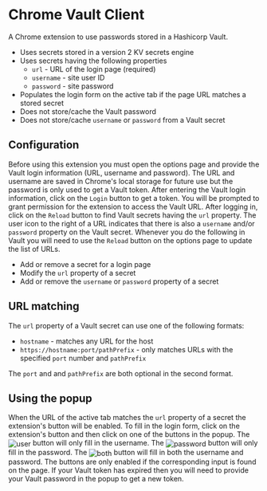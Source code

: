 # Chrome Vault Client
A Chrome extension to use passwords stored in a Hashicorp Vault.
* Uses secrets stored in a version 2 KV secrets engine
* Uses secrets having the following properties
  * `url` - URL of the login page (required)
  * `username` - site user ID
  * `password` - site password
* Populates the login form on the active tab if the page URL matches a stored secret
* Does not store/cache the Vault password
* Does not store/cache `username` or `password` from a Vault secret

## Configuration
Before using this extension you must open the options page and provide the Vault login information
(URL, username and password).  The URL and username are saved in Chrome's local storage for future use but
the password is only used to get a Vault token.  After entering the Vault login information, click on the
`Login` button to get a token.  You will be prompted to grant permission for the extension to access the Vault URL.
After logging in, click on the `Reload` button to find Vault secrets having the `url` property.  The user icon to the
right of a URL indicates that there is also a `username` and/or `password` property on the Vault secret.  Whenever you
do the following in Vault you will need to use the `Reload` button on the options page to update the list of URLs.
* Add or remove a secret for a login page
* Modify the `url` property of a secret
* Add or remove the `username` or `password` property of a secret

## URL matching
The `url` property of a Vault secret can use one of the following formats:
* `hostname` - matches any URL for the host
* `https://hostname:port/pathPrefix` - only matches URLs with the specified `port` number and `pathPrefix`

The `port` and and `pathPrefix` are both optional in the second format.

## Using the popup
When the URL of the active tab matches the `url` property of a secret the extension's button will be enabled.
To fill in the login form, click on the extension's button and then click on one of the buttons in the popup.
The <img alt="user" align="center" src="https://material.io/tools/icons/static/icons/baseline-account_circle-24px.svg">
button will only fill in the username.  The
<img alt="password" align="center" src="https://material.io/tools/icons/static/icons/baseline-vpn_key-24px.svg">
button will only fill in the password.  The
<img alt="both" align="center" src="https://material.io/tools/icons/static/icons/baseline-input-24px.svg">
button will fill in both the username and password.  The buttons are only enabled if the corresponding input
is found on the page.  If your Vault token has expired then you will need to provide your Vault password in
the popup to get a new token.
